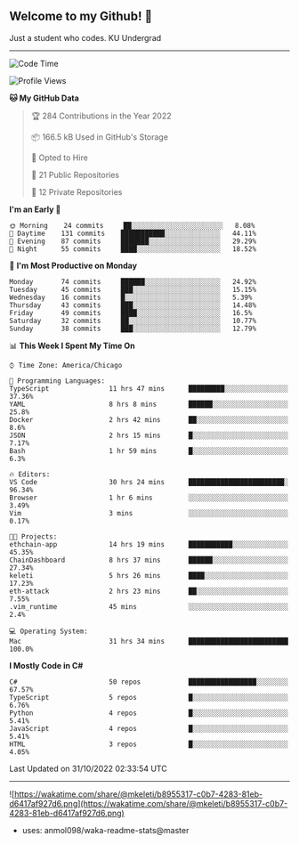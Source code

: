 ## Welcome to my Github! 👋

Just a student who codes. KU Undergrad

---

<!--START_SECTION:waka-->
![Code Time](http://img.shields.io/badge/Code%20Time-146%20hrs%2032%20mins-blue)

![Profile Views](http://img.shields.io/badge/Profile%20Views-54-blue)

**🐱 My GitHub Data** 

> 🏆 284 Contributions in the Year 2022
 > 
> 📦 166.5 kB Used in GitHub's Storage 
 > 
> 💼 Opted to Hire
 > 
> 📜 21 Public Repositories 
 > 
> 🔑 12 Private Repositories  
 > 
**I'm an Early 🐤** 

```text
🌞 Morning    24 commits     ██░░░░░░░░░░░░░░░░░░░░░░░   8.08% 
🌆 Daytime    131 commits    ███████████░░░░░░░░░░░░░░   44.11% 
🌃 Evening    87 commits     ███████░░░░░░░░░░░░░░░░░░   29.29% 
🌙 Night      55 commits     ████░░░░░░░░░░░░░░░░░░░░░   18.52%

```
📅 **I'm Most Productive on Monday** 

```text
Monday       74 commits     ██████░░░░░░░░░░░░░░░░░░░   24.92% 
Tuesday      45 commits     ███░░░░░░░░░░░░░░░░░░░░░░   15.15% 
Wednesday    16 commits     █░░░░░░░░░░░░░░░░░░░░░░░░   5.39% 
Thursday     43 commits     ███░░░░░░░░░░░░░░░░░░░░░░   14.48% 
Friday       49 commits     ████░░░░░░░░░░░░░░░░░░░░░   16.5% 
Saturday     32 commits     ██░░░░░░░░░░░░░░░░░░░░░░░   10.77% 
Sunday       38 commits     ███░░░░░░░░░░░░░░░░░░░░░░   12.79%

```


📊 **This Week I Spent My Time On** 

```text
⌚︎ Time Zone: America/Chicago

💬 Programming Languages: 
TypeScript               11 hrs 47 mins      █████████░░░░░░░░░░░░░░░░   37.36% 
YAML                     8 hrs 8 mins        ██████░░░░░░░░░░░░░░░░░░░   25.8% 
Docker                   2 hrs 42 mins       ██░░░░░░░░░░░░░░░░░░░░░░░   8.6% 
JSON                     2 hrs 15 mins       █░░░░░░░░░░░░░░░░░░░░░░░░   7.17% 
Bash                     1 hr 59 mins        █░░░░░░░░░░░░░░░░░░░░░░░░   6.3%

🔥 Editors: 
VS Code                  30 hrs 24 mins      ████████████████████████░   96.34% 
Browser                  1 hr 6 mins         ░░░░░░░░░░░░░░░░░░░░░░░░░   3.49% 
Vim                      3 mins              ░░░░░░░░░░░░░░░░░░░░░░░░░   0.17%

🐱‍💻 Projects: 
ethchain-app             14 hrs 19 mins      ███████████░░░░░░░░░░░░░░   45.35% 
ChainDashboard           8 hrs 37 mins       ██████░░░░░░░░░░░░░░░░░░░   27.34% 
keleti                   5 hrs 26 mins       ████░░░░░░░░░░░░░░░░░░░░░   17.23% 
eth-attack               2 hrs 23 mins       ██░░░░░░░░░░░░░░░░░░░░░░░   7.55% 
.vim_runtime             45 mins             ░░░░░░░░░░░░░░░░░░░░░░░░░   2.4%

💻 Operating System: 
Mac                      31 hrs 34 mins      █████████████████████████   100.0%

```

**I Mostly Code in C#** 

```text
C#                       50 repos            █████████████████░░░░░░░░   67.57% 
TypeScript               5 repos             █░░░░░░░░░░░░░░░░░░░░░░░░   6.76% 
Python                   4 repos             █░░░░░░░░░░░░░░░░░░░░░░░░   5.41% 
JavaScript               4 repos             █░░░░░░░░░░░░░░░░░░░░░░░░   5.41% 
HTML                     3 repos             █░░░░░░░░░░░░░░░░░░░░░░░░   4.05%

```



 Last Updated on 31/10/2022 02:33:54 UTC
<!--END_SECTION:waka-->

---

![https://wakatime.com/share/@mkeleti/b8955317-c0b7-4283-81eb-d6417af927d6.png](https://wakatime.com/share/@mkeleti/b8955317-c0b7-4283-81eb-d6417af927d6.png)
  - uses: anmol098/waka-readme-stats@master